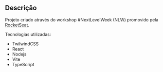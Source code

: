 ## Descrição

Projeto criado através do workshop #NextLevelWeek (NLW) promovido pela [RocketSeat](https://rocketseat.com.br).

Tecnologias utilizadas:
- TwilwindCSS
- React
- Nodejs
- Vite
- TypeScript
